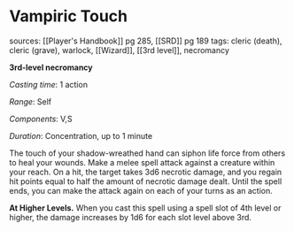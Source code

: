 # Vampiric Touch
sources: [[Player's Handbook]] pg 285, [[SRD]] pg 189
tags: cleric (death), cleric (grave), warlock, [[Wizard]], [[3rd level]], necromancy

**3rd-level necromancy**

*Casting time*: 1 action

*Range*: Self

*Components*: V,S

*Duration*: Concentration, up to 1 minute

The touch of your shadow-wreathed hand can siphon life force from others to heal your wounds. Make a melee spell attack against a creature within your reach. On a hit, the target takes 3d6 necrotic damage, and you regain hit points equal to half the amount of necrotic damage dealt. Until the spell ends, you can make the attack again on each of your turns as an action. 

**At Higher Levels.** When you cast this spell using a spell slot of 4th level or higher, the damage increases by 1d6 for each slot level above 3rd.
